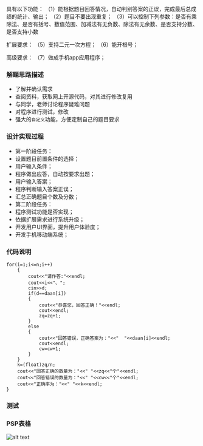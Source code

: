 具有以下功能：
（1）能根据题目回答情况，自动判别答案的正误，完成最后总成绩的统计、输出；
（2）题目不要出现重复；
（3）可以控制下列参数：是否有乘除法、是否有括号、数值范围、加减法有无负数、除法有无余数、是否支持分数、是否支持小数

扩展要求：
（5）支持二元一次方程；
（6）能开根号；

高级要求：
（7）做成手机app应用程序；
### 解题思路描述

* 了解并确认需求
* 查阅资料，获取网上开源代码，对其进行修改复用
* 与同学，老师讨论程序疑难问题
* 对程序进行测试，修改
* 强大的`自定义`功能，方便定制自己的题目要求

### 设计实现过程

* 第一阶段任务：
 * 设置题目前置条件的选择；
 * 用户输入条件；
 * 程序做出应答，自动按要求出题；
 * 用户输入答案；
 * 程序判断输入答案正误；
 * 汇总正确题目个数及分数；
* 第二阶段任务：
 * 程序测试功能是否实现；
 * 依据扩展需求进行系统升级；
 * 开发用户UI界面，提升用户体验度；
 * 开发手机移动端系统；

### 代码说明
```
for(i=1;i<=n;i++)
    {
        cout<<"请作答:"<<endl;
        cout<<i<<"、";
        cin>>d;
        if(d==daan[i])
        {
            cout<<"恭喜您，回答正确！"<<endl;
            cout<<endl;
            zq=zq+1;
        }
        else
        {
            cout<<"回答错误，正确答案为："<<"  "<<daan[i]<<endl;
            cout<<endl;
            cw=cw+1;
        }
    }
    k=(float)zq/n;
    cout<<"回答正确的数量为："<<" "<<zq<<"个"<<endl;
    cout<<"回答错误的数量为："<<" "<<cw<<"个"<<endl;
    cout<<"正确率为："<<" "<<k<<endl;
}

```


### 测试


### PSP表格
![alt text](/path/to/PSP.npg "Title")

